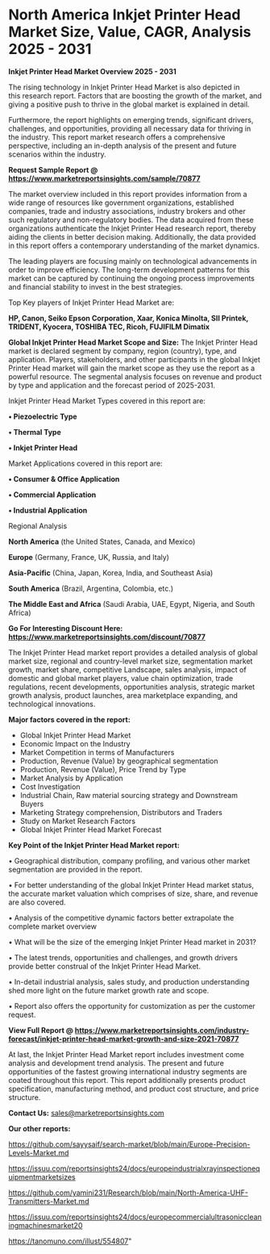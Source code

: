 # North America Inkjet Printer Head Market Size, Value, CAGR, Analysis 2025 - 2031

<Strong> Inkjet Printer Head Market Overview 2025 - 2031</strong>

The rising technology in Inkjet Printer Head Market is also depicted in this research report. Factors that are boosting the growth of the market, and giving a positive push to thrive in the global market is explained in detail.

Furthermore, the report highlights on emerging trends, significant drivers, challenges, and opportunities, providing all necessary data for thriving in the industry. This report market research offers a comprehensive perspective, including an in-depth analysis of the present and future scenarios within the industry.

<strong>Request Sample Report @ <a href=https://www.marketreportsinsights.com/sample/70877>https://www.marketreportsinsights.com/sample/70877</a></strong>

The market overview included in this report provides information from a wide range of resources like government organizations, established companies, trade and industry associations, industry brokers and other such regulatory and non-regulatory bodies. The data acquired from these organizations authenticate the Inkjet Printer Head research report, thereby aiding the clients in better decision making. Additionally, the data provided in this report offers a contemporary understanding of the market dynamics.

The leading players are focusing mainly on technological advancements in order to improve efficiency. The long-term development patterns for this market can be captured by continuing the ongoing process improvements and financial stability to invest in the best strategies.

Top Key players of Inkjet Printer Head Market are:

<strong>HP, Canon, Seiko Epson Corporation, Xaar, Konica Minolta, SII Printek, TRIDENT, Kyocera, TOSHIBA TEC, Ricoh, FUJIFILM Dimatix</strong>

<strong><b>Global Inkjet Printer Head Market Scope and Size:</b></strong>
The Inkjet Printer Head market is declared segment by company, region (country), type, and application. Players, stakeholders, and other participants in the global Inkjet Printer Head market will gain the market scope as they use the report as a powerful resource. The segmental analysis focuses on revenue and product by type and application and the forecast period of 2025-2031.

Inkjet Printer Head Market Types covered in this report are:

<strong>• Piezoelectric Type

• Thermal Type

• Inkjet Printer Head</strong>

Market Applications covered in this report are:

<strong>• Consumer & Office Application

• Commercial Application

• Industrial Application</strong> 

Regional Analysis

<strong>North America</strong> (the United States, Canada, and Mexico)

<strong>Europe</strong> (Germany, France, UK, Russia, and Italy)

<strong>Asia-Pacific</strong> (China, Japan, Korea, India, and Southeast Asia)

<strong>South America</strong> (Brazil, Argentina, Colombia, etc.)

<strong>The Middle East and Africa</strong> (Saudi Arabia, UAE, Egypt, Nigeria, and South Africa)

<strong>Go For Interesting Discount Here: <a href=https://www.marketreportsinsights.com/discount/70877>https://www.marketreportsinsights.com/discount/70877</a></strong>

The Inkjet Printer Head market report provides a detailed analysis of global market size, regional and country-level market size, segmentation market growth, market share, competitive Landscape, sales analysis, impact of domestic and global market players, value chain optimization, trade regulations, recent developments, opportunities analysis, strategic market growth analysis, product launches, area marketplace expanding, and technological innovations.

<strong><b>Major factors covered in the report:</b></strong>
<ul>
  <li>Global Inkjet Printer Head Market </li>
  <li>Economic Impact on the Industry</li>
  <li>Market Competition in terms of Manufacturers</li>
  <li>Production, Revenue (Value) by geographical segmentation</li>
  <li>Production, Revenue (Value), Price Trend by Type</li>
  <li>Market Analysis by Application</li>
  <li>Cost Investigation</li>
  <li>Industrial Chain, Raw material sourcing strategy and Downstream Buyers</li>
  <li>Marketing Strategy comprehension, Distributors and Traders</li>
  <li>Study on Market Research Factors</li>
  <li>Global Inkjet Printer Head Market Forecast</li>
</ul>

<strong><b>Key Point of the Inkjet Printer Head Market report:</b></strong>

• Geographical distribution, company profiling, and various other market segmentation are provided in the report.

• For better understanding of the global Inkjet Printer Head market status, the accurate market valuation which comprises of size, share, and revenue are also covered.

• Analysis of the competitive dynamic factors better extrapolate the complete market overview

• What will be the size of the emerging Inkjet Printer Head market in 2031?

• The latest trends, opportunities and challenges, and growth drivers provide better construal of the Inkjet Printer Head Market.

• In-detail industrial analysis, sales study, and production understanding shed more light on the future market growth rate and scope.

• Report also offers the opportunity for customization as per the customer request.

<strong><b>View Full Report @ <a href=https://www.marketreportsinsights.com/industry-forecast/inkjet-printer-head-market-growth-and-size-2021-70877>https://www.marketreportsinsights.com/industry-forecast/inkjet-printer-head-market-growth-and-size-2021-70877</a></b></strong>


At last, the Inkjet Printer Head Market report includes investment come analysis and development trend analysis. The present and future opportunities of the fastest growing international industry segments are coated throughout this report. This report additionally presents product specification, manufacturing method, and product cost structure, and price structure.

<strong>Contact Us:</strong>
sales@marketreportsinsights.com

<strong>Our other reports:</strong>

<a href=https://github.com/sayysaif/search-market/blob/main/Europe-Precision-Levels-Market.md>https://github.com/sayysaif/search-market/blob/main/Europe-Precision-Levels-Market.md</a>

<a href=https://issuu.com/reportsinsights24/docs/europeindustrialxrayinspectionequipmentmarketsizes>https://issuu.com/reportsinsights24/docs/europeindustrialxrayinspectionequipmentmarketsizes</a>

<a href=https://github.com/yamini231/Research/blob/main/North-America-UHF-Transmitters-Market.md>https://github.com/yamini231/Research/blob/main/North-America-UHF-Transmitters-Market.md</a>

<a href=https://issuu.com/reportsinsights24/docs/europecommercialultrasoniccleaningmachinesmarket20>https://issuu.com/reportsinsights24/docs/europecommercialultrasoniccleaningmachinesmarket20</a>

<a href=https://tanomuno.com/illust/554807>https://tanomuno.com/illust/554807</a>"
